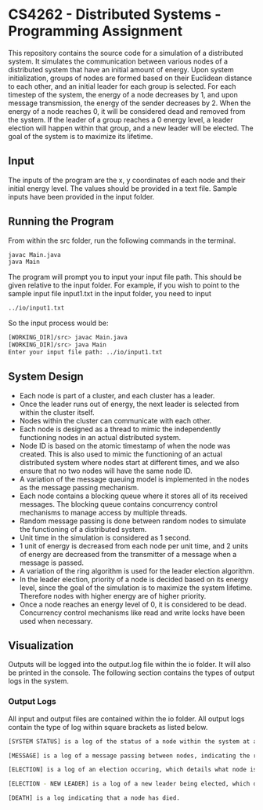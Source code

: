 # CS4262 - Distributed Systems - Programming Assignment

This repository contains the source code for a simulation of a distributed system.
It simulates the communication between various nodes of a distributed system that have
an initial amount of energy. Upon system initialization, groups of nodes are formed based on
their Euclidean distance to each other, and an initial leader for each group is selected. For each
timestep of the system, the energy of a node decreases by 1, and upon message transmission, the energy of
the sender decreases by 2. When the energy of a node reaches 0, it will be considered dead and removed from the system.
If the leader of a group reaches a 0 energy level, a leader election will happen within that group, and a new leader
will
be elected.
The goal of the system is to maximize its lifetime.

## Input

The inputs of the program are the x, y coordinates of each node and their initial energy level. The values should be
provided in a text file.
Sample inputs have been provided in the input folder.

## Running the Program

From within the src folder, run the following commands in the terminal.

```bash
javac Main.java
java Main
```

The program will prompt you to input your input file path. This should be given relative to the input folder. For
example, if you wish to point to the sample input file input1.txt in the input folder,
you need to input

```bash
../io/input1.txt
```

So the input process would be:

```bash
[WORKING_DIR]/src> javac Main.java
[WORKING_DIR]/src> java Main
Enter your input file path: ../io/input1.txt
```

## System Design

* Each node is part of a cluster, and each cluster has a leader.
* Once the leader runs out of energy, the next leader is selected from within the cluster itself.
* Nodes within the cluster can communicate with each other.
* Each node is designed as a thread to mimic the independently functioning nodes in an actual distributed system.
* Node ID is based on the atomic timestamp of when the node was created. This is also used to mimic the functioning of
  an
  actual distributed system where nodes start at different times, and we also ensure that no two nodes will have the
  same
  node ID.
* A variation of the message queuing model is implemented in the nodes as the message passing mechanism.
* Each node contains a blocking queue where it stores all of its received messages. The blocking queue contains
  concurrency control mechanisms to manage access by multiple threads.
* Random message passing is done between random nodes to simulate the functioning of a distributed system.
* Unit time in the simulation is considered as 1 second.
* 1 unit of energy is decreased from each node per unit time, and 2 units of energy are decreased from the transmitter
  of
  a message when a message is passed.
* A variation of the ring algorithm is used for the leader election algorithm.
* In the leader election, priority of a node is decided based on its energy level, since the goal of the simulation is
  to
  maximize the system lifetime. Therefore nodes with higher energy are of higher priority.
* Once a node reaches an energy level of 0, it is considered to be dead.
  Concurrency control mechanisms like read and write locks have been used when necessary.

## Visualization

Outputs will be logged into the output.log file within the io folder. It will also be printed in the console. The
following section contains the types of output logs in the system.

### Output Logs

All input and output files are contained within the io folder. All output logs contain the type of log within square
brackets as listed below.

```bash
[SYSTEM STATUS] is a log of the status of a node within the system at a given timestamp. It prints out the node ID, energy and leader of the node.

[MESSAGE] is a log of a message passing between nodes, indicating the recipient, sender and contents of the message.

[ELECTION] is a log of an election occuring, which details what node is starting the election, and the forwarding of election messages between nodes.

[ELECTION - NEW LEADER] is a log of a new leader being elected, which displays which node was elected as the leader.

[DEATH] is a log indicating that a node has died.
```

